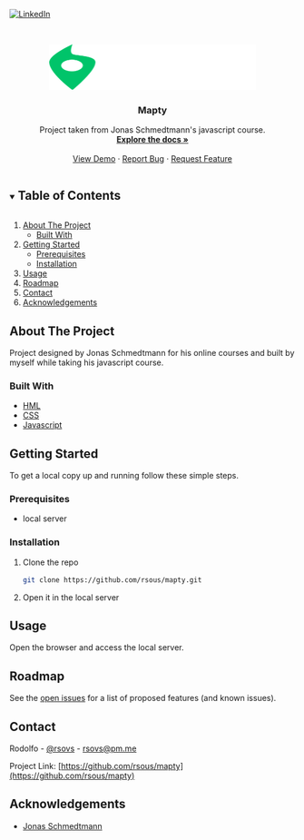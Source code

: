 [![LinkedIn][linkedin-shield]][linkedin-url]

<!-- PROJECT LOGO -->
<br />
<p align="center">
  <a href="https://github.com/rsous/mapty">
    <img src="logo.png" alt="Logo" width="364" height="80">
  </a>

  <h3 align="center">Mapty</h3>

  <p align="center">
    Project taken from Jonas Schmedtmann's javascript course.
    <br />
    <a href="https://github.com/rsous/mapty"><strong>Explore the docs »</strong></a>
    <br />
    <br />
    <a href="https://rsous.github.io/mapty/">View Demo</a>
    ·
    <a href="https://github.com/rsous/mapty/issues">Report Bug</a>
    ·
    <a href="https://github.com/rsous/mapty/issues">Request Feature</a>
  </p>
</p>

<!-- TABLE OF CONTENTS -->
<details open="open">
  <summary><h2 style="display: inline-block">Table of Contents</h2></summary>
  <ol>
    <li>
      <a href="#about-the-project">About The Project</a>
      <ul>
        <li><a href="#built-with">Built With</a></li>
      </ul>
    </li>
    <li>
      <a href="#getting-started">Getting Started</a>
      <ul>
        <li><a href="#prerequisites">Prerequisites</a></li>
        <li><a href="#installation">Installation</a></li>
      </ul>
    </li>
    <li><a href="#usage">Usage</a></li>
    <li><a href="#roadmap">Roadmap</a></li>
    <li><a href="#contact">Contact</a></li>
    <li><a href="#acknowledgements">Acknowledgements</a></li>
  </ol>
</details>

<!-- ABOUT THE PROJECT -->

## About The Project

Project designed by Jonas Schmedtmann for his online courses and built by myself while taking his javascript course.

### Built With

- [HML]()
- [CSS]()
- [Javascript]()

<!-- GETTING STARTED -->

## Getting Started

To get a local copy up and running follow these simple steps.

### Prerequisites

- local server

### Installation

1. Clone the repo
   ```sh
   git clone https://github.com/rsous/mapty.git
   ```
2. Open it in the local server

<!-- USAGE EXAMPLES -->

## Usage

Open the browser and access the local server.

<!-- ROADMAP -->

## Roadmap

See the [open issues](https://github.com/rsous/mapty/issues) for a list of proposed features (and known issues).

<!-- CONTACT -->

## Contact

Rodolfo - [@rsovs](https://twitter.com/rsovs) - rsovs@pm.me

Project Link: [https://github.com/rsous/mapty](https://github.com/rsous/mapty)

<!-- ACKNOWLEDGEMENTS -->

## Acknowledgements

- [Jonas Schmedtmann](https://codingheroes.io)

<!-- MARKDOWN LINKS & IMAGES -->
<!-- https://www.markdownguide.org/basic-syntax/#reference-style-links -->

[contributors-shield]: https://img.shields.io/github/contributors/rsous/repo.svg?style=for-the-badge
[contributors-url]: https://github.com/rsous/repo/graphs/contributors
[forks-shield]: https://img.shields.io/github/forks/rsous/repo.svg?style=for-the-badge
[forks-url]: https://github.com/rsous/repo/network/members
[stars-shield]: https://img.shields.io/github/stars/rsous/repo.svg?style=for-the-badge
[stars-url]: https://github.com/rsous/repo/stargazers
[issues-shield]: https://img.shields.io/github/issues/rsous/repo.svg?style=for-the-badge
[issues-url]: https://github.com/rsous/repo/issues
[license-shield]: https://img.shields.io/github/license/rsous/repo.svg?style=for-the-badge
[license-url]: https://github.com/rsous/repo/blob/master/LICENSE.txt
[linkedin-shield]: https://img.shields.io/badge/-LinkedIn-black.svg?style=for-the-badge&logo=linkedin&colorB=555
[linkedin-url]: https://linkedin.com/in/rsous
